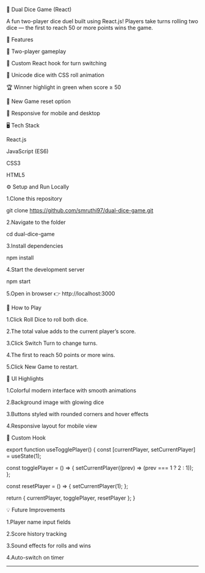 🎲 Dual Dice Game (React)

A fun two-player dice duel built using React.js!
Players take turns rolling two dice — the first to reach 50 or more points wins the game.

🚀 Features

🎯 Two-player gameplay

🧩 Custom React hook for turn switching

🎲 Unicode dice with CSS roll animation

🏆 Winner highlight in green when score ≥ 50

🔁 New Game reset option

📱 Responsive for mobile and desktop

🖥️ Tech Stack

React.js

JavaScript (ES6)

CSS3

HTML5

⚙️ Setup and Run Locally

1.Clone this repository

git clone https://github.com/smruthi97/dual-dice-game.git

2.Navigate to the folder

cd dual-dice-game


3.Install dependencies

npm install


4.Start the development server

npm start


5.Open in browser 👉 http://localhost:3000

🧠 How to Play

1.Click Roll Dice to roll both dice.

2.The total value adds to the current player’s score.

3.Click Switch Turn to change turns.

4.The first to reach 50 points or more wins.

5.Click New Game to restart.

🎨 UI Highlights

1.Colorful modern interface with smooth animations

2.Background image with glowing dice

3.Buttons styled with rounded corners and hover effects

4.Responsive layout for mobile view

🧩 Custom Hook

export function useTogglePlayer() {
  const [currentPlayer, setCurrentPlayer] = useState(1);

  const togglePlayer = () => {
    setCurrentPlayer((prev) => (prev === 1 ? 2 : 1));
  };

  const resetPlayer = () => {
    setCurrentPlayer(1);
  };

  return { currentPlayer, togglePlayer, resetPlayer };
}

💡 Future Improvements

1.Player name input fields

2.Score history tracking

3.Sound effects for rolls and wins

4.Auto-switch on timer

---

